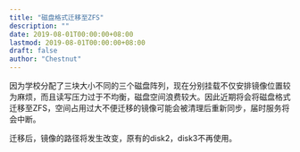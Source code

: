 ```yaml
---
title: "磁盘格式迁移至ZFS"
description: ""
date: 2019-08-01T00:00:00+08:00
lastmod: 2019-08-01T00:00:00+08:00
draft: false
author: "Chestnut"
---
```


因为学校分配了三块大小不同的三个磁盘阵列，现在分别挂载不仅安排镜像位置较为麻烦，而且读写压力过于不均衡，磁盘空间浪费较大。因此近期将会将磁盘格式迁移至ZFS，空间占用过大不便迁移的镜像可能会被清理后重新同步，届时服务将会中断。

迁移后，镜像的路径将发生改变，原有的disk2，disk3不再使用。
